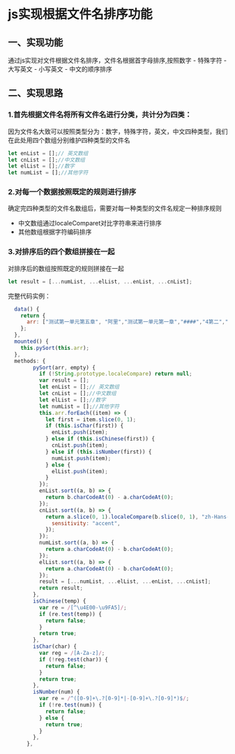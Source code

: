 # js实现根据文件名排序功能

## 一、实现功能
通过js实现对文件根据文件名排序，文件名根据首字母排序,按照数字 - 特殊字符 - 大写英文 - 小写英文 - 中文的顺序排序
## 二、实现思路
### 1.首先根据文件名将所有文件名进行分类，共计分为四类：
因为文件名大致可以按照类型分为：数字，特殊字符，英文，中文四种类型，我们在此处用四个数组分别维护四种类型的文件名
```javascript
let enList = [];// 英文数组
let cnList = [];//中文数组
let elList = [];//数字
let numList = [];//其他字符
```
### 2.对每一个数据按照既定的规则进行排序
确定完四种类型的文件名数组后，需要对每一种类型的文件名规定一种排序规则
- 中文数组通过localeComparet对比字符串来进行排序
- 其他数组根据字符编码排序
### 3.对排序后的四个数组拼接在一起
对排序后的数组按照既定的规则拼接在一起
```javascript
let result = [...numList, ...elList, ...enList, ...cnList];
```
完整代码实例：
```javascript
  data() {
    return {
      arr: ["测试第一单元第五章", "阿里","测试第一单元第一章","####","4第二","aaa三", "第3"],
    };
  },
  mounted() {
    this.pySort(this.arr);
  },
  methods: {
        pySort(arr, empty) {
          if (!String.prototype.localeCompare) return null;
          var result = [];
          let enList = [];// 英文数组
          let cnList = [];//中文数组
          let elList = [];//数字
          let numList = [];//其他字符
          this.arr.forEach((item) => {
            let first = item.slice(0, 1);
            if (this.isChar(first)) {
              enList.push(item);
            } else if (this.isChinese(first)) {
              cnList.push(item);
            } else if (this.isNumber(first)) {
              numList.push(item);
            } else {
              elList.push(item);
            }
          });
          enList.sort((a, b) => {
            return b.charCodeAt(0) - a.charCodeAt(0);
          });
          cnList.sort((a, b) => {
            return a.slice(0, 1).localeCompare(b.slice(0, 1), "zh-Hans-CN", {
              sensitivity: "accent",
            });
          });
          numList.sort((a, b) => {
            return a.charCodeAt(0) - b.charCodeAt(0);
          });
          elList.sort((a, b) => {
            return a.charCodeAt(0) - b.charCodeAt(0);
          });
          result = [...numList, ...elList, ...enList, ...cnList];
          return result;
        },
        isChinese(temp) {
          var re = /[^\u4E00-\u9FA5]/;
          if (re.test(temp)) {
            return false;
          }
          return true;
        },
        isChar(char) {
          var reg = /[A-Za-z]/;
          if (!reg.test(char)) {
            return false;
          }
          return true;
        },
        isNumber(num) {
          var re = /^([0-9]+\.?[0-9]*|-[0-9]+\.?[0-9]*)$/;
          if (!re.test(num)) {
            return false;
          } else {
            return true;
          }
        },
      },
```
